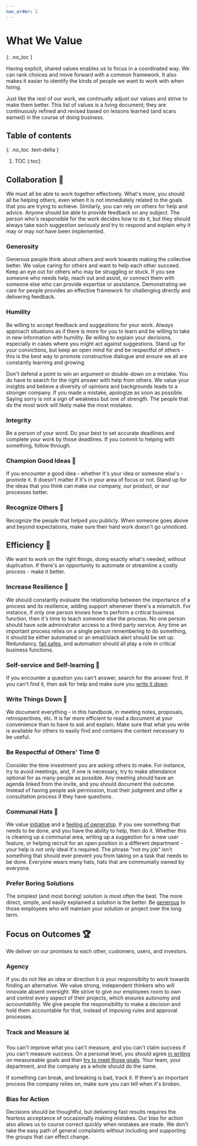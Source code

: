 ```yaml
---
nav_order: 2
---
```

# What We Value
{: .no_toc }

Having explicit, shared values enables us to focus in a coordinated way.  We can rank choices and move forward with a common framework.  It also makes it easier to identify the kinds of people we want to work with when hiring.

Just like the rest of our work, we continually adjust our values and strive to make them better. This list of values is a living document; they are continuously refined and revised based on lessons learned (and scars earned) in the course of doing business.

## Table of contents
{: .no_toc .text-delta }

1. TOC
{:toc}

## Collaboration :handshake:
We must all be able to work together effectively.  What's more, you should all be helping others, even when it is not immediately related to the goals that you are trying to achieve. Similarly, you can rely on others for help and advice. Anyone should be able to provide feedback on any subject.  The person who's responsible for the work decides how to do it, but they should always take each suggestion seriously and try to respond and explain why it may or may not have been implemented.

### Generosity
Generous people think about others and work towards making the collective better.  We value caring for others and want to help each other succeed.  Keep an eye out for others who may be struggling or stuck. If you see someone who needs help, reach out and assist, or connect them with someone else who can provide expertise or assistance.  Demonstrating we care for people provides an effective framework for challenging directly and delivering feedback.

### Humility
Be willing to accept feedback and suggestions for your work.  Always approach situations as if there is more for you to learn and be willing to take in new information with humility.  Be willing to explain your decisions, especially in cases where you might act against suggestions.  Stand up for your convictions, but keep an open mind for and be respectful of others - this is the best way to promote constructive dialogue and ensure we all are constantly learning and growing.

Don't defend a point to win an argument or double-down on a mistake. You do have to search for the right answer with help from others.  We value your insights and believe a diversity of opinions and backgrounds leads to a stronger company.  If you made a mistake, apologize as soon as possible. Saying sorry is not a sign of weakness but one of strength. The people that do the most work will likely make the most mistakes.

### Integrity
Be a person of your word.  Do your best to set accurate deadlines and complete your work by those deadlines.  If you commit to helping with something, follow through.

### Champion Good Ideas :loudspeaker:
If you encounter a good idea - whether it's your idea or someone else's - promote it.  It doesn't matter if it's in your area of focus or not.  Stand up for the ideas that you think can make our company, our product, or our processes better.

### Recognize Others :clap:
Recognize the people that helped you publicly.  When someone goes above and beyond expectations, make sure their hard work doesn't go unnoticed.

## Efficiency :runner:
We want to work on the right things, doing exactly what's needed, without duplication.  If there's an opportunity to automate or streamline a costly process - make it better.

### Increase Resilience :muscle:
We should constantly evaluate the relationship between the importance of a process and its resilience, adding support whenever there's a mismatch.  For instance, if only one person knows how to perform a critical business function, then it's time to teach someone else the process.  No one person should have sole administrator access to a third party service.  Any time an important process relies on a single person remembering to do something, it should be either automated or an email/slack alert should be set up.  Redundancy, [fail safes](https://en.wikipedia.org/wiki/Fail-safe), and automation should all play a role in critical business functions.

### Self-service and Self-learning :raising_hand:
If you encounter a question you can't answer, search for the answer first.  If you can't find it, then ask for help and make sure you [write it down](#write-things-down-notebook).

### Write Things Down :notebook:
We document everything - in this handbook, in meeting notes, proposals, retrospectives, etc.  It is far more efficient to read a document at your convenience than to have to ask and explain.  Make sure that what you write is available for others to easily find and contains the context necessary to be useful.

### Be Respectful of Others' Time :alarm_clock:
Consider the time investment you are asking others to make.  For instance, try to avoid meetings, and, if one is necessary, try to make attendance optional for as many people as possible. Any meeting should have an agenda linked from the invite, and you should document the outcome. Instead of having people ask permission, trust their judgment and offer a consultation process if they have questions.

### Communal Hats :tophat:
We value [initiative](#bias-for-action) and a [feeling of ownership](#agency).  If you see something that needs to be done, and you have the ability to help, then do it.  Whether this is cleaning up a communal area, writing up a suggestion for a new user feature, or helping recruit for an open position in a different department - your help is not only ideal it's required.  The phrase "not my job" isn't something that should ever prevent you from taking on a task that needs to be done.  Everyone wears many hats, hats that are communially owned by everyone.

### Prefer Boring Solutions
The simplest (and most boring) solution is most often the best.  The more direct, simple, and easily explained a solution is the better.  Be [generous](#generosity) to those employees who will maintain your solution or project over the long term.

## Focus on Outcomes :trophy:
We deliver on our promises to each other, customers, users, and investors.

### Agency
If you do not like an idea or direction it is your responsiblity to work towards finding an alternative.  We value strong, independent thinkers who will innovate absent oversight. We strive to give our employees room to own and control every aspect of their projects, which ensures autonomy and accountability.  We give people the responsibility to make a decision and hold them accountable for that, instead of imposing rules and approval processes.

### Track and Measure :bar_chart:
You can't improve what you can't measure, and you can't claim success if you can't measure success.  On a personal level, you should agree [in writing](#write-things-down-notebook) on measureable goals and then [try to meet those goals](#integrity).  Your team, your department, and the company as a whole should do the same.

If something can break, and breaking is bad, track it.  If there's an important process the company relies on, make sure you can tell when it's broken.

### Bias for Action
Decisions should be thoughtful, but delivering fast results requires the fearless acceptance of occasionally making mistakes.  Our bias for action also allows us to course correct quickly when mistakes are made.  We don't take the easy path of general complaints without including and supporting the groups that can effect change.
